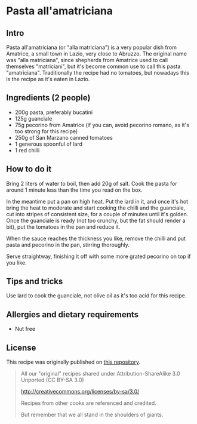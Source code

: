 # Pasta all'amatriciana

## Intro

Pasta all'amatriciana (or "alla matriciana") is a very popular dish from Amatrice, a small town in Lazio, very close to Abruzzo.
The original name was "alla matriciana", since shepherds from Amatrice used to call themselves "matriciani", but it's become common use to call this pasta "amatriciana".
Traditionally the recipe had no tomatoes, but nowadays this is the recipe as it's eaten in Lazio.

## Ingredients (2 people)

* 200g pasta, preferably bucatini
* 125g guanciale
* 75g pecorino from Amatrice (if you can, avoid pecorino romano, as it's too strong for this recipe)
* 250g of San Marzano canned tomatoes
* 1 generous spoonful of lard
* 1 red chilli

## How to do it

Bring 2 liters of water to boil, then add 20g of salt. Cook the pasta for around 1 minute less than the time you read on the box.

In the meantime put a pan on high heat.
Put the lard in it, and once it's hot bring the heat to moderate and start cooking the chilli and the guanciale, cut into stripes of consistent size, for a couple of minutes until it's golden.
Once the guanciale is ready (not too crunchy, but the fat should render a bit), put the tomatoes in the pan and reduce it.

When the sauce reaches the thickness you like, remove the chilli and put pasta and pecorino in the pan, stirring thoroughly.

Serve straightway, finishing it off with some more grated pecorino on top if you like.

## Tips and tricks

Use lard to cook the guanciale, not olive oil as it's too acid for this recipe.

## Allergies and dietary requirements

* Nut free


## License

This recipe was originally published on [this repository](https://github.com/ustwo/recipe-book).

> All our "original" recipes shared under Attribution-ShareAlike 3.0 Unported (CC BY-SA 3.0)
>
> http://creativecommons.org/licenses/by-sa/3.0/
>
> Recipes from other cooks are referenced and credited.
>
> But remember that we all stand in the shoulders of giants.
